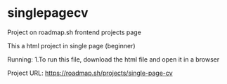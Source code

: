 # singlepagecv
Project on roadmap.sh frontend projects page

This a html project in single page (beginner)

Running: 1.To run this file, download the html file and open it in a browser

Project URL: https://roadmap.sh/projects/single-page-cv
